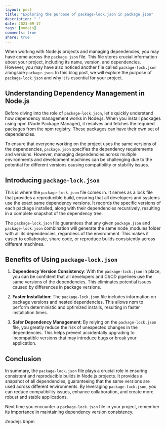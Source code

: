 ```yaml
---
layout: post
title: "Exploring the purpose of package-lock.json in package.json"
description: " "
date: 2023-09-17
tags: [nodejs]
comments: true
share: true
---
```


When working with Node.js projects and managing dependencies, you may have come across the `package.json` file. This file stores crucial information about your project, including its name, version, and dependencies. However, you may have also noticed another file called `package-lock.json` alongside `package.json`. In this blog post, we will explore the purpose of `package-lock.json` and why it is essential for your project.

## Understanding Dependency Management in Node.js

Before diving into the role of `package-lock.json`, let's quickly understand how dependency management works in Node.js. When you install packages using npm (Node Package Manager), it resolves and fetches the required packages from the npm registry. These packages can have their own set of dependencies.

To ensure that everyone working on the project uses the same versions of the dependencies, `package.json` specifies the dependency requirements and versions. However, managing dependencies across multiple environments and development machines can be challenging due to the potential for different versions causing compatibility or stability issues.

## Introducing `package-lock.json`

This is where the `package-lock.json` file comes in. It serves as a lock file that provides a reproducible build, ensuring that all developers and systems use the exact same dependency versions. It records the specific versions of each package installed, along with their dependencies recursively, resulting in a complete snapshot of the dependency tree.

The `package-lock.json` file guarantees that any given `package.json` and `package-lock.json` combination will generate the same node_modules folder with all its dependencies, regardless of the environment. This makes it easier to collaborate, share code, or reproduce builds consistently across different machines.

## Benefits of Using `package-lock.json`

1. **Dependency Version Consistency**: With the `package-lock.json` in place, you can be confident that all developers and CI/CD pipelines use the same versions of the dependencies. This eliminates potential issues caused by differences in package versions.

2. **Faster Installation**: The `package-lock.json` file includes information on package versions and nested dependencies. This allows npm to perform deterministic and optimized installs, resulting in faster installation times.

3. **Safer Dependency Management**: By relying on the `package-lock.json` file, you greatly reduce the risk of unexpected changes in the dependencies. This helps prevent accidentally upgrading to incompatible versions that may introduce bugs or break your application.

## Conclusion

In summary, the `package-lock.json` file plays a crucial role in ensuring consistent and reproducible builds in Node.js projects. It provides a snapshot of all dependencies, guaranteeing that the same versions are used across different environments. By leveraging `package-lock.json`, you can reduce compatibility issues, enhance collaboration, and create more robust and stable applications.

Next time you encounter a `package-lock.json` file in your project, remember its importance in maintaining dependency version consistency.

\#nodejs #npm
